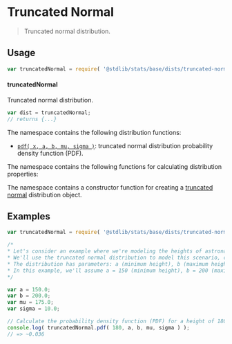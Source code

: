 <!--

@license Apache-2.0

Copyright (c) 2018 The Stdlib Authors.

Licensed under the Apache License, Version 2.0 (the "License");
you may not use this file except in compliance with the License.
You may obtain a copy of the License at

   http://www.apache.org/licenses/LICENSE-2.0

Unless required by applicable law or agreed to in writing, software
distributed under the License is distributed on an "AS IS" BASIS,
WITHOUT WARRANTIES OR CONDITIONS OF ANY KIND, either express or implied.
See the License for the specific language governing permissions and
limitations under the License.

-->

# Truncated Normal

> Truncated normal distribution.

<section class="usage">

## Usage

```javascript
var truncatedNormal = require( '@stdlib/stats/base/dists/truncated-normal' );
```

#### truncatedNormal

Truncated normal distribution.

```javascript
var dist = truncatedNormal;
// returns {...}
```

The namespace contains the following distribution functions:

<!-- <toc pattern="*+(cdf|pdf|mgf|quantile)*"> -->

<div class="namespace-toc">

-   <span class="signature">[`pdf( x, a, b, mu, sigma )`][@stdlib/stats/base/dists/truncated-normal/pdf]</span><span class="delimiter">: </span><span class="description">truncated normal distribution probability density function (PDF).</span>

</div>

<!-- </toc> -->

The namespace contains the following functions for calculating distribution properties:

<!-- <toc pattern="*+(entropy|kurtosis|mean|median|mode|skewness|stdev|variance)*"> -->

<!-- </toc> -->

The namespace contains a constructor function for creating a [truncated normal][truncated-normal-distribution] distribution object.

<!-- <toc pattern="*ctor*"> -->

<!-- </toc> -->

</section>

<!-- /.usage -->

<section class="examples">

## Examples

<!-- TODO: better examples -->

<!-- eslint no-undef: "error" -->

```javascript
var truncatedNormal = require( '@stdlib/stats/base/dists/truncated-normal' );

/*
* Let's consider an example where we're modeling the heights of astronauts.
* We'll use the truncated normal distribution to model this scenario, considering constraints on their minimum and maximum heights.
* The distribution has parameters: a (minimum height), b (maximum height), mu (location parameter), and sigma (scale parameter).
* In this example, we'll assume a = 150 (minimum height), b = 200 (maximum height), mu = 175 (location parameter), and sigma = 10 (scale parameter).
*/

var a = 150.0;
var b = 200.0;
var mu = 175.0;
var sigma = 10.0;

// Calculate the probability density function (PDF) for a height of 180 cm:
console.log( truncatedNormal.pdf( 180, a, b, mu, sigma ) );
// => ~0.036
```

</section>

<!-- /.examples -->

<!-- Section for related `stdlib` packages. Do not manually edit this section, as it is automatically populated. -->

<section class="related">

</section>

<!-- /.related -->

<!-- Section for all links. Make sure to keep an empty line after the `section` element and another before the `/section` close. -->

<section class="links">

[truncated-normal-distribution]: https://en.wikipedia.org/wiki/Truncated_normal_distribution

<!-- <toc-links> -->

[@stdlib/stats/base/dists/truncated-normal/pdf]: https://github.com/stdlib-js/stats/tree/main/base/dists/truncated-normal/pdf

<!-- </toc-links> -->

</section>

<!-- /.links -->
